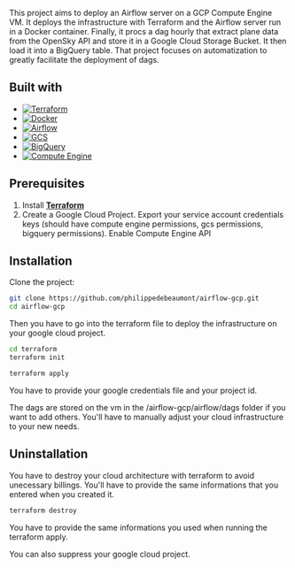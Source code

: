 This project aims to deploy an Airflow server on a GCP Compute Engine VM. It deploys the infrastructure with Terraform and the Airflow server run in a Docker container. Finally, it procs a dag hourly that extract plane data from the OpenSky API and store it in a Google Cloud Storage Bucket. It then load it into a BigQuery table. That project focuses on automatization to greatly facilitate the deployment of dags.

## Built with
- [![Terraform](https://img.shields.io/badge/Terraform-Cloud%20Deployment-7B42BC?logo=terraform)](https://www.terraform.io/)
- [![Docker](https://img.shields.io/badge/Docker-Contenerization-2496ED?logo=docker)](https://www.docker.com/)
- [![Airflow](https://img.shields.io/badge/Airflow-Scheduler-017CEE?logo=apacheairflow)](https://airflow.apache.org/)
- [![GCS](https://img.shields.io/badge/Cloud%20Storage-Datalake-4285F4)](https://cloud.google.com/storage)
- [![BigQuery](https://img.shields.io/badge/BigQuery-Data%20Warehouse-4285F4)](https://cloud.google.com/bigquery/)
- [![Compute Engine](https://img.shields.io/badge/Compute%20Engine-VM-4285F4)](https://cloud.google.com/compute/)

## Prerequisites
1. Install [**Terraform**](https://developer.hashicorp.com/terraform/downloads)
2. Create a Google Cloud Project. Export your service account credentials keys (should have compute engine permissions, gcs permissions, bigquery permissions). Enable Compute Engine API

## Installation

Clone the project:
```sh
git clone https://github.com/philippedebeaumont/airflow-gcp.git
cd airflow-gcp
```

Then you have to go into the terraform file to deploy the infrastructure on your google cloud project.
```sh
cd terraform
terraform init
```

```sh
terraform apply
```
You have to provide your google credentials file and your project id.

The dags are stored on the vm in the /airflow-gcp/airflow/dags folder if you want to add others. You'll have to manually adjust your cloud infrastructure to your new needs.

## Uninstallation
You have to destroy your cloud architecture with terraform to avoid unecessary billings. You'll have to provide the same informations that you entered when you created it.
```sh
terraform destroy
```
You have to provide the same informations you used when running the terraform apply.

You can also suppress your google cloud project.